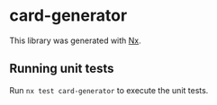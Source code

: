 # card-generator

This library was generated with [Nx](https://nx.dev).

## Running unit tests

Run `nx test card-generator` to execute the unit tests.
